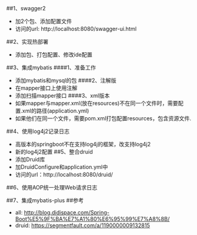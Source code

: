 ##1、swagger2
- 加2个包、添加配置文件
- 访问的url: http://localhost:8080/swagger-ui.html

##2、实现热部署
- 添加包、打包配置、修改ide配置

##3、集成mybatis
####1、准备工作
- 添加mybatis和mysql的包
####2、注解版
- 在mapper接口上使用注解
- 添加扫描mapper接口
####3、xml版本
- 如果mapper与mapper.xml(放在resources)不在同一个文件时，需要配置.xml的路径(application.yml)
- 如果他们在同一个文件，需要pom.xml打包配置resources，包含资源文件.

##4、使用log4j2记录日志
- 高版本的springboot不在支持log4j的框架，改支持log4j2
- 新的log4j2配置
##5、整合druid
- 添加Druid库
- 加DruidConfigure和application.yml中
- 访问的url：http://localhost:8080/druid/

##6、使用AOP统一处理Web请求日志

##7、集成mybatis-plus
##参考
- all: http://blog.didispace.com/Spring-Boot%E5%9F%BA%E7%A1%80%E6%95%99%E7%A8%8B/
- druid: https://segmentfault.com/a/1190000009132815